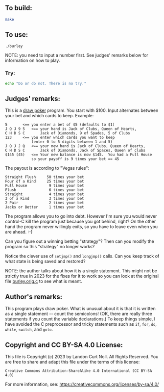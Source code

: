 ## To build:

```sh
make
```


## To use:

```sh
./burley
```

NOTE: you need to input a number first. See judges' remarks below for
information on how to play.


### Try:

```sh
echo "Do or do not. There is no try."
```


## Judges' remarks:

This is a [draw poker](https://en.wikipedia.org/wiki/Draw_poker) program.  You
start with $100.  Input alternates between your bet and which cards to keep.
Example:

```
5		<== you enter a bet of $5 (defaults to $1)
J Q J 9 5	<== your hand is Jack of Clubs, Queen of Hearts,
C H D S C	    Jack of Diamonds, 9 of Spades, 5 of Clubs
123		<== you enter which cards you want to keep
		    (enter 0 to 5 digits between 1 and 5)
J Q J J Q	<== your new hand is Jack of Clubs, Queen of Hearts,
C H D S C	    Jack of Diamonds, Jack of Spaces, Queen of clubs
$145 (45)	<== Your new balance is now $145.  You had a Full House
		    so your payoff is 9 times your bet == 45
```

The payout is according to "Vegas rules":

```
Straight Flush     50 times your bet
Four of a Kind     25 times your bet
Full House          9 times your bet
Flush               6 times your bet
Straight            4 times your bet
3 of a Kind         3 times your bet
2 Pair              2 times your bet
Jacks or Better     1 times your bet
```

The program allows you to go into debt.  However I'm sure you would
never control-C kill the program just because you got behind, right?
On the other hand the program never willingly exits, so you have
to leave even when you are ahead.  :-)

Can you figure out a winning betting "strategy"?  Then can you modify
the program so this "strategy" no longer works?

Notice the clever use of `setjmp()` and `longjmp()` calls.  Can you keep track
of what state is being saved and restored?

NOTE: the author talks about how it is a single statement. This might not be
strictly true in 2023 for the fixes for it to work so you can look at the
original file [burley.orig.c](burley.orig.c) to see what is meant.


## Author's remarks:

This program plays draw poker.  What is unusual about it is that it
is written as a single statement -- count the semicolons!  (OK, there
are really three statements if you count the variable declarations.)  To
keep things simple, I have avoided the C preprocessor and tricky
statements such as `if`, `for`, `do`, `while`, `switch`, and `goto`.


## Copyright and CC BY-SA 4.0 License:

This file is Copyright (c) 2023 by Landon Curt Noll.  All Rights Reserved.
You are free to share and adapt this file under the terms of this license:

    Creative Commons Attribution-ShareAlike 4.0 International (CC BY-SA 4.0)

For more information, see: https://creativecommons.org/licenses/by-sa/4.0/
